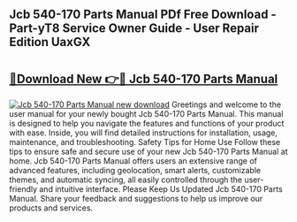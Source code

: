 ## Jcb 540-170 Parts Manual PDf Free Download - Part-yT8 Service Owner Guide - User Repair Edition UaxGX

# <h2><a href="http://bc4130.oget.top/?id=Jcb+540-170+Parts+Manual">🔗Download New 👉🔴 Jcb 540-170 Parts Manual</a></h2>

[![Jcb 540-170 Parts Manual new download](https://i.imgur.com/5g1atiW.png)](http://bc4130.oget.top/?id=Jcb+540-170+Parts+Manual)
Greetings and welcome to the user manual for your newly bought Jcb 540-170 Parts Manual. This manual is designed to help you navigate the features and functions of your product with ease. Inside, you will find detailed instructions for installation, usage, maintenance, and troubleshooting. Safety Tips for Home Use Follow these tips to ensure safe and secure use of your new Jcb 540-170 Parts Manual at home. Jcb 540-170 Parts Manual offers users an extensive range of advanced features, including geolocation, smart alerts, customizable themes, and automatic syncing, all easily controlled through the user-friendly and intuitive interface. Please Keep Us Updated Jcb 540-170 Parts Manual. Share your feedback and suggestions to help us improve our products and services.

